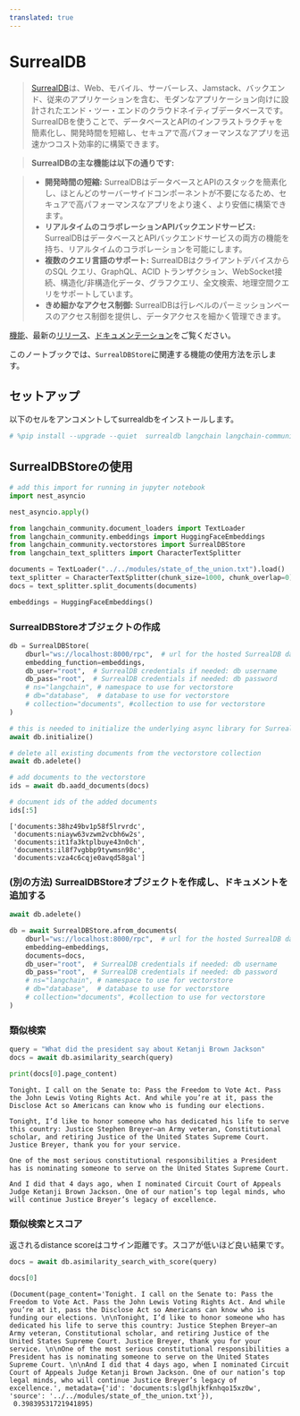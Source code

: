 ```yaml
---
translated: true
---
```


# SurrealDB

>[SurrealDB](https://surrealdb.com/)は、Web、モバイル、サーバーレス、Jamstack、バックエンド、従来のアプリケーションを含む、モダンなアプリケーション向けに設計されたエンド・ツー・エンドのクラウドネイティブデータベースです。SurrealDBを使うことで、データベースとAPIのインフラストラクチャを簡素化し、開発時間を短縮し、セキュアで高パフォーマンスなアプリを迅速かつコスト効率的に構築できます。

>**SurrealDBの主な機能は以下の通りです:**

>* **開発時間の短縮:** SurrealDBはデータベースとAPIのスタックを簡素化し、ほとんどのサーバーサイドコンポーネントが不要になるため、セキュアで高パフォーマンスなアプリをより速く、より安価に構築できます。
>* **リアルタイムのコラボレーションAPIバックエンドサービス:** SurrealDBはデータベースとAPIバックエンドサービスの両方の機能を持ち、リアルタイムのコラボレーションを可能にします。
>* **複数のクエリ言語のサポート:** SurrealDBはクライアントデバイスからのSQL クエリ、GraphQL、ACID トランザクション、WebSocket接続、構造化/非構造化データ、グラフクエリ、全文検索、地理空間クエリをサポートしています。
>* **きめ細かなアクセス制御:** SurrealDBは行レベルのパーミッションベースのアクセス制御を提供し、データアクセスを細かく管理できます。

[機能](https://surrealdb.com/features)、最新の[リリース](https://surrealdb.com/releases)、[ドキュメンテーション](https://surrealdb.com/docs)をご覧ください。

このノートブックでは、`SurrealDBStore`に関連する機能の使用方法を示します。

## セットアップ

以下のセルをアンコメントしてsurrealdbをインストールします。

```python
# %pip install --upgrade --quiet  surrealdb langchain langchain-community
```

## SurrealDBStoreの使用

```python
# add this import for running in jupyter notebook
import nest_asyncio

nest_asyncio.apply()
```

```python
from langchain_community.document_loaders import TextLoader
from langchain_community.embeddings import HuggingFaceEmbeddings
from langchain_community.vectorstores import SurrealDBStore
from langchain_text_splitters import CharacterTextSplitter
```

```python
documents = TextLoader("../../modules/state_of_the_union.txt").load()
text_splitter = CharacterTextSplitter(chunk_size=1000, chunk_overlap=0)
docs = text_splitter.split_documents(documents)

embeddings = HuggingFaceEmbeddings()
```

### SurrealDBStoreオブジェクトの作成

```python
db = SurrealDBStore(
    dburl="ws://localhost:8000/rpc",  # url for the hosted SurrealDB database
    embedding_function=embeddings,
    db_user="root",  # SurrealDB credentials if needed: db username
    db_pass="root",  # SurrealDB credentials if needed: db password
    # ns="langchain", # namespace to use for vectorstore
    # db="database",  # database to use for vectorstore
    # collection="documents", #collection to use for vectorstore
)

# this is needed to initialize the underlying async library for SurrealDB
await db.initialize()

# delete all existing documents from the vectorstore collection
await db.adelete()

# add documents to the vectorstore
ids = await db.aadd_documents(docs)

# document ids of the added documents
ids[:5]
```

```output
['documents:38hz49bv1p58f5lrvrdc',
 'documents:niayw63vzwm2vcbh6w2s',
 'documents:it1fa3ktplbuye43n0ch',
 'documents:il8f7vgbbp9tywmsn98c',
 'documents:vza4c6cqje0avqd58gal']
```

### (別の方法) SurrealDBStoreオブジェクトを作成し、ドキュメントを追加する

```python
await db.adelete()

db = await SurrealDBStore.afrom_documents(
    dburl="ws://localhost:8000/rpc",  # url for the hosted SurrealDB database
    embedding=embeddings,
    documents=docs,
    db_user="root",  # SurrealDB credentials if needed: db username
    db_pass="root",  # SurrealDB credentials if needed: db password
    # ns="langchain", # namespace to use for vectorstore
    # db="database",  # database to use for vectorstore
    # collection="documents", #collection to use for vectorstore
)
```

### 類似検索

```python
query = "What did the president say about Ketanji Brown Jackson"
docs = await db.asimilarity_search(query)
```

```python
print(docs[0].page_content)
```

```output
Tonight. I call on the Senate to: Pass the Freedom to Vote Act. Pass the John Lewis Voting Rights Act. And while you’re at it, pass the Disclose Act so Americans can know who is funding our elections.

Tonight, I’d like to honor someone who has dedicated his life to serve this country: Justice Stephen Breyer—an Army veteran, Constitutional scholar, and retiring Justice of the United States Supreme Court. Justice Breyer, thank you for your service.

One of the most serious constitutional responsibilities a President has is nominating someone to serve on the United States Supreme Court.

And I did that 4 days ago, when I nominated Circuit Court of Appeals Judge Ketanji Brown Jackson. One of our nation’s top legal minds, who will continue Justice Breyer’s legacy of excellence.
```

### 類似検索とスコア

返されるdistance scoreはコサイン距離です。スコアが低いほど良い結果です。

```python
docs = await db.asimilarity_search_with_score(query)
```

```python
docs[0]
```

```output
(Document(page_content='Tonight. I call on the Senate to: Pass the Freedom to Vote Act. Pass the John Lewis Voting Rights Act. And while you’re at it, pass the Disclose Act so Americans can know who is funding our elections. \n\nTonight, I’d like to honor someone who has dedicated his life to serve this country: Justice Stephen Breyer—an Army veteran, Constitutional scholar, and retiring Justice of the United States Supreme Court. Justice Breyer, thank you for your service. \n\nOne of the most serious constitutional responsibilities a President has is nominating someone to serve on the United States Supreme Court. \n\nAnd I did that 4 days ago, when I nominated Circuit Court of Appeals Judge Ketanji Brown Jackson. One of our nation’s top legal minds, who will continue Justice Breyer’s legacy of excellence.', metadata={'id': 'documents:slgdlhjkfknhqo15xz0w', 'source': '../../modules/state_of_the_union.txt'}),
 0.39839531721941895)
```
